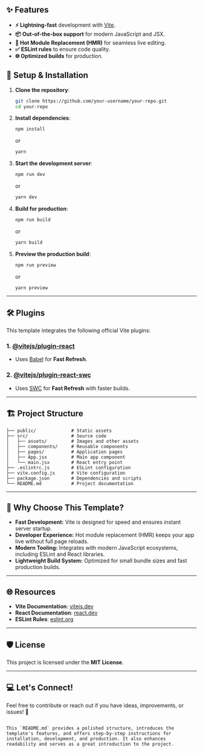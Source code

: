 
## ✨ Features

- **⚡ Lightning-fast** development with [Vite](https://vitejs.dev/).
- **📦 Out-of-the-box support** for modern JavaScript and JSX.
- **🔄 Hot Module Replacement (HMR)** for seamless live editing.
- **✅ ESLint rules** to ensure code quality.
- **🌐 Optimized builds** for production.

## 🔧 Setup & Installation

1. **Clone the repository**:
   ```bash
   git clone https://github.com/your-username/your-repo.git
   cd your-repo
   ```

2. **Install dependencies**:
   ```bash
   npm install
   ```
   or
   ```bash
   yarn
   ```

3. **Start the development server**:
   ```bash
   npm run dev
   ```
   or
   ```bash
   yarn dev
   ```

4. **Build for production**:
   ```bash
   npm run build
   ```
   or
   ```bash
   yarn build
   ```

5. **Preview the production build**:
   ```bash
   npm run preview
   ```
   or
   ```bash
   yarn preview
   ```

---

## 🛠 Plugins

This template integrates the following official Vite plugins:

### 1. [@vitejs/plugin-react](https://github.com/vitejs/vite-plugin-react/blob/main/packages/plugin-react/README.md) 
   - Uses [Babel](https://babeljs.io/) for **Fast Refresh**.

### 2. [@vitejs/plugin-react-swc](https://github.com/vitejs/vite-plugin-react-swc) 
   - Uses [SWC](https://swc.rs/) for **Fast Refresh** with faster builds.

---

## 🏗 Project Structure

```plaintext
├── public/             # Static assets
├── src/                # Source code
│   ├── assets/         # Images and other assets
│   ├── components/     # Reusable components
│   ├── pages/          # Application pages
│   ├── App.jsx         # Main app component
│   └── main.jsx        # React entry point
├── .eslintrc.js        # ESLint configuration
├── vite.config.js      # Vite configuration
├── package.json        # Dependencies and scripts
└── README.md           # Project documentation
```

---

## 🌟 Why Choose This Template?

- **Fast Development:** Vite is designed for speed and ensures instant server startup.
- **Developer Experience:** Hot module replacement (HMR) keeps your app live without full page reloads.
- **Modern Tooling:** Integrates with modern JavaScript ecosystems, including ESLint and React libraries.
- **Lightweight Build System:** Optimized for small bundle sizes and fast production builds.

---

## 🌐 Resources

- **Vite Documentation**: [vitejs.dev](https://vitejs.dev/)
- **React Documentation**: [react.dev](https://react.dev/)
- **ESLint Rules**: [eslint.org](https://eslint.org/)

---

## 🛡️ License

This project is licensed under the **MIT License**.

---

## 💻 Let's Connect!

Feel free to contribute or reach out if you have ideas, improvements, or issues! 🎉
```

This `README.md` provides a polished structure, introduces the template's features, and offers step-by-step instructions for installation, development, and production. It also enhances readability and serves as a great introduction to the project.

